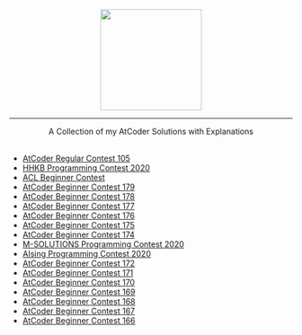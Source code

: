 <div align="center">
    <a href="https://atcoder.jp/users/wingkwong/">
        <img height=180 src="https://user-images.githubusercontent.com/35857179/81494208-9eeb4a00-92d9-11ea-9954-9d65f164e763.png">
    </a>
    <hr>
    A Collection of my AtCoder Solutions with Explanations
</div>

<br/>


- [AtCoder Regular Contest 105](https://github.com/wingkwong/competitive-programming/tree/master/atcoder/contests/arc105)
- [HHKB Programming Contest 2020](https://github.com/wingkwong/competitive-programming/tree/master/atcoder/contests/hhkb2020)
- [ACL Beginner Contest](https://github.com/wingkwong/competitive-programming/tree/master/atcoder/contests/abl)
- [AtCoder Beginner Contest 179](https://github.com/wingkwong/competitive-programming/tree/master/atcoder/contests/abc179)
- [AtCoder Beginner Contest 178](https://github.com/wingkwong/competitive-programming/tree/master/atcoder/contests/abc178)
- [AtCoder Beginner Contest 177](https://github.com/wingkwong/competitive-programming/tree/master/atcoder/contests/abc177)
- [AtCoder Beginner Contest 176](https://github.com/wingkwong/competitive-programming/tree/master/atcoder/contests/abc176)
- [AtCoder Beginner Contest 175](https://github.com/wingkwong/competitive-programming/tree/master/atcoder/contests/abc175)
- [AtCoder Beginner Contest 174](https://github.com/wingkwong/competitive-programming/tree/master/atcoder/contests/abc174)
- [M-SOLUTIONS Programming Contest 2020](https://github.com/wingkwong/competitive-programming/tree/master/atcoder/contests/m-solutions2020)
- [AIsing Programming Contest 2020](https://github.com/wingkwong/competitive-programming/tree/master/atcoder/contests/aising2020)
- [AtCoder Beginner Contest 172](https://github.com/wingkwong/competitive-programming/tree/master/atcoder/contests/abc172)
- [AtCoder Beginner Contest 171](https://github.com/wingkwong/competitive-programming/tree/master/atcoder/contests/abc171)
- [AtCoder Beginner Contest 170](https://github.com/wingkwong/competitive-programming/tree/master/atcoder/contests/abc170)
- [AtCoder Beginner Contest 169](https://github.com/wingkwong/competitive-programming/tree/master/atcoder/contests/abc169)
- [AtCoder Beginner Contest 168](https://github.com/wingkwong/competitive-programming/tree/master/atcoder/contests/abc168)
- [AtCoder Beginner Contest 167](https://github.com/wingkwong/competitive-programming/tree/master/atcoder/contests/abc167)
- [AtCoder Beginner Contest 166](https://github.com/wingkwong/competitive-programming/tree/master/atcoder/contests/abc166)